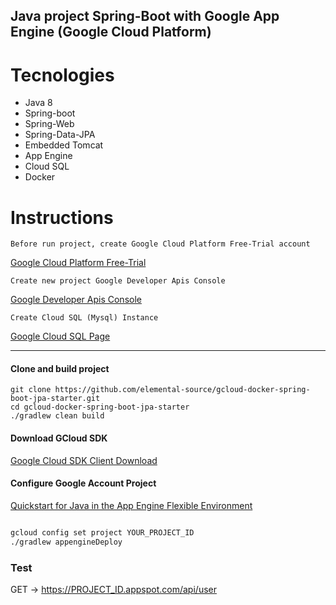 ## Java project Spring-Boot with Google App Engine (Google Cloud Platform)

# Tecnologies

- Java 8
- Spring-boot
- Spring-Web
- Spring-Data-JPA
- Embedded Tomcat
- App Engine
- Cloud SQL
- Docker

# Instructions
    Before run project, create Google Cloud Platform Free-Trial account
[Google Cloud Platform Free-Trial](https://cloud.google.com/free/)

    Create new project Google Developer Apis Console
[Google Developer Apis Console](https://console.developers.google.com/apis)

    Create Cloud SQL (Mysql) Instance
[Google Cloud SQL Page](https://console.cloud.google.com/sql/instances)

-----------------------------------------------------------------------
#### Clone and build project

```shell
git clone https://github.com/elemental-source/gcloud-docker-spring-boot-jpa-starter.git
cd gcloud-docker-spring-boot-jpa-starter
./gradlew clean build
```

#### Download GCloud SDK

[Google Cloud SDK Client Download](https://cloud.google.com/sdk/downloads)

#### Configure Google Account Project

[Quickstart for Java in the App Engine Flexible Environment](https://cloud.google.com/java/getting-started/hello-world)

```sh

gcloud config set project YOUR_PROJECT_ID
./gradlew appengineDeploy
```

### Test

GET -> https://PROJECT_ID.appspot.com/api/user